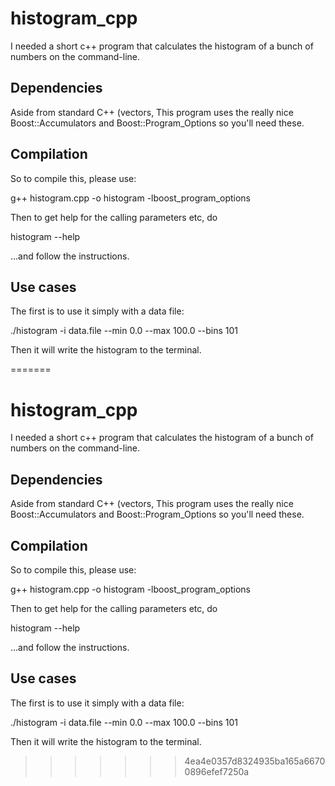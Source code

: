 

# histogram_cpp

I needed a short c++ program that calculates the histogram of a bunch of numbers on the command-line.

## Dependencies

Aside from standard C++ (vectors, This program uses the really nice Boost::Accumulators and Boost::Program_Options so you'll need these.

## Compilation

So to compile this, please use:

g++ histogram.cpp -o histogram -lboost_program_options

Then to get help for the calling parameters etc, do

histogram --help

...and follow the instructions.

## Use cases

The first is to use it simply with a data file:

./histogram -i data.file --min 0.0 --max 100.0 --bins 101

Then it will write the histogram to the terminal.

=======
# histogram_cpp

I needed a short c++ program that calculates the histogram of a bunch of numbers on the command-line. 

## Dependencies

Aside from standard C++ (vectors, This program uses the really nice Boost::Accumulators and Boost::Program_Options so you'll need these. 
 
## Compilation 

So to compile this, please use: 

g++ histogram.cpp -o histogram -lboost_program_options

Then to get help for the calling parameters etc, do 

histogram --help 

...and follow the instructions. 

## Use cases

The first is to use it simply with a data file: 

./histogram -i data.file --min 0.0 --max 100.0 --bins 101 

Then it will write the histogram to the terminal. 

>>>>>>> 4ea4e0357d8324935ba165a66700896efef7250a

